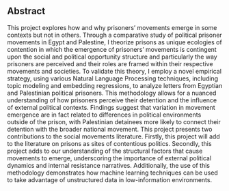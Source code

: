 ## Abstract

This project explores how and why prisoners’ movements emerge in some contexts but not in others. Through a comparative study of political prisoner movements in Egypt and Palestine, I theorize prisons as unique ecologies of contention in which the emergence of prisoners’ movements is contingent upon the social and political opportunity structure and particularly the way prisoners are perceived and their roles are framed within their respective movements and societies. To validate this theory, I employ a novel empirical strategy, using various Natural Language Processing techniques, including topic modeling and embedding regressions, to analyze letters from Egyptian and Palestinian political prisoners. This methodology allows for a nuanced understanding of how prisoners perceive their detention and the influence of external political contexts. Findings suggest that variation in movement emergence are in fact related to differences in political environments outside of the prison, with Palestinian detainees more likely to connect their detention with the broader national movement. This project presents two contributions to the social movements literature. Firstly, this project will add to the literature on prisons as sites of contentious politics. Secondly, this project adds to our understanding of the structural factors that cause movements to emerge, underscoring the importance of external political dynamics and internal resistance narratives. Additionally, the use of this methodology demonstrates how machine learning techniques can be used to take advantage of unstructured data in low-information environments.
